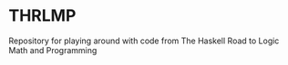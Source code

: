 THRLMP
======

Repository for playing around with code from The Haskell Road to Logic Math and Programming
